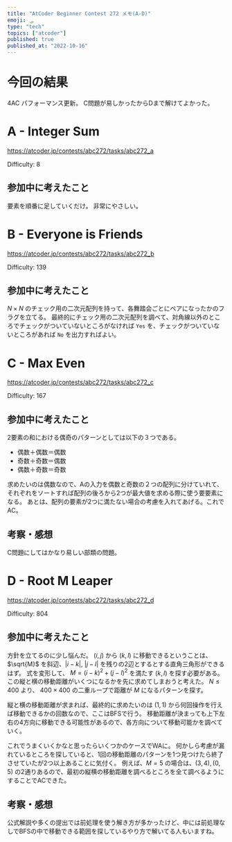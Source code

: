 ```yaml
---
title: "AtCoder Beginner Contest 272 メモ(A-D)"
emoji: 🛷
type: "tech"
topics: ["atcoder"]
published: true
published_at: "2022-10-16"
---
```




# 今回の結果
4AC
パフォーマンス更新。
C問題が易しかったからDまで解けてよかった。


# A - Integer Sum

https://atcoder.jp/contests/abc272/tasks/abc272_a

Difficulty: 8

## 参加中に考えたこと

要素を順番に足していくだけ。
非常にやさしい。

# B - Everyone is Friends

https://atcoder.jp/contests/abc272/tasks/abc272_b

Difficulty: 139

## 参加中に考えたこと

$N \times N$ のチェック用の二次元配列を持って、各舞踏会ごとにペアになったかのフラグを立てる。
最終的にチェック用の二次元配列を調べて、対角線以外のところでチェックがついていないところがなければ `Yes` を、チェックがついていないところがあれば `No` を出力すればよい。


# C - Max Even

https://atcoder.jp/contests/abc272/tasks/abc272_c

Difficulty: 167


## 参加中に考えたこと

2要素の和における偶奇のパターンとしては以下の３つである。
- 偶数＋偶数＝偶数
- 奇数＋奇数＝偶数
- 偶数＋奇数＝奇数

求めたいのは偶数なので、Aの入力を偶数と奇数の２つの配列に分けていれて、それぞれをソートすれば配列の後ろから2つが最大値を求める際に使う要要素になる。
あとは、配列の要素が2つに満たない場合の考慮を入れてあげる。これでAC。

## 考察・感想

C問題にしてはかなり易しい部類の問題。


# D - Root M Leaper

https://atcoder.jp/contests/abc272/tasks/abc272_d

Difficulty: 804

## 参加中に考えたこと

方針を立てるのに少し悩んだ。
$(i,j)$ から $(k,l)$ に移動できるということは、 $\sqrt{M}$ を斜辺、$|i-k|$, $|j-l|$ を残りの2辺とするとする直角三角形ができるはず。
式を変形して、 $M = (i-k)^2+(j-l)^2$ を満たす $(k,l)$ を探す必要がある。
この縦と横の移動距離がいくつになるかを先に求めてしまおうと考えた。
$N \le 400$ より、 $400 \times 400$ の二重ループで距離が $M$ になるパターンを探す。

縦と横の移動距離が求まれば、最終的に求めたいのは $(1,1)$ から何回操作を行えば移動できるかの回数なので、ここはBFSで行う。
移動距離が決まっても上下左右の4方向に移動できる可能性があるので、各方向について移動可能かを調べていく。

これでうまくいくかなと思ったらいくつかのケースでWAに。
何かしら考慮が漏れているところを探していると、1回の移動距離のパターンを1つ見つけたら終了させていたが2つ以上あることに気付く。
例えば、$M=5$ の場合は、$(3,4),(0,5)$ の2通りあるので、最初の縦横の移動距離を調べるところを全て調べるようにすることでACできた。

## 考察・感想

公式解説や多くの提出では前処理を使う解き方が多かったけど、中には前処理なしでBFSの中で移動できる範囲を探しているやり方で解いてる人もいますね。
